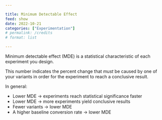 ```yaml
---

title: Minimum Detectable Effect
feed: show
date: 2022-10-21
categories: ["Experimentation"]
# permalink: /credits
# format: list

---
```


Minimum detectable effect (MDE) is a statistical characteristic of each experiment you design.

This number indicates the percent change that *must* be caused by one of your variants in order for the experiment to reach a conclusive result.

In general:

- Lower MDE → experiments reach statistical significance faster
- Lower MDE → more experiments yield conclusive results
- Fewer variants → lower MDE
- A higher baseline conversion rate → lower MDE